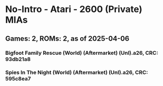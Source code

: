 # No-Intro - Atari - 2600 (Private) MIAs
## Games: 2, ROMs: 2, as of 2025-04-06

### Bigfoot Family Rescue (World) (Aftermarket) (Unl).a26, CRC: 93db21a8
### Spies In The Night (World) (Aftermarket) (Unl).a26, CRC: 595c8ea7
